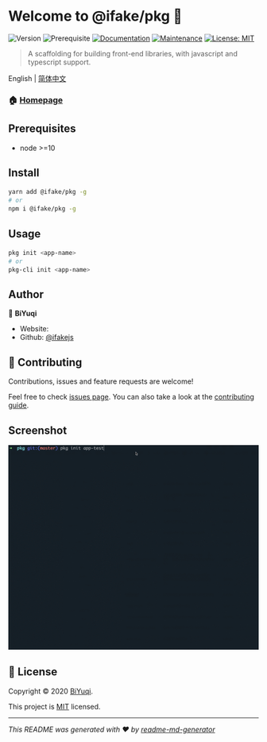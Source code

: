 # Welcome to @ifake/pkg 👋
![Version](https://img.shields.io/badge/version-0.0.0-blue.svg?cacheSeconds=2592000)
![Prerequisite](https://img.shields.io/badge/node-%3E%3D10-blue.svg)
[![Documentation](https://img.shields.io/badge/documentation-yes-brightgreen.svg)](https://github.com/ifakejs/pkg#readme)
[![Maintenance](https://img.shields.io/badge/Maintained%3F-yes-green.svg)](https://github.com/ifakejs/pkg/graphs/commit-activity)
[![License: MIT](https://img.shields.io/github/license/ifakejs/@ifake/pkg)](https://github.com/ifakejs/pkg/blob/master/LICENSE)

> A scaffolding for building front-end libraries, with javascript and typescript support.

English | [简体中文](https://github.com/ifakejs/pkg/blob/master/README.zh-CN.md)

### 🏠 [Homepage](https://github.com/ifakejs/pkg#readme)

## Prerequisites

- node >=10

## Install

```sh
yarn add @ifake/pkg -g
# or
npm i @ifake/pkg -g
```

## Usage

```sh
pkg init <app-name>
# or
pkg-cli init <app-name>
```

## Author

👤 **BiYuqi**

* Website:  
* Github: [@ifakejs](https://github.com/ifakejs)

## 🤝 Contributing

Contributions, issues and feature requests are welcome!

Feel free to check [issues page](https://github.com/ifakejs/pkg/issues).
You can also take a look at the [contributing guide](https://github.com/ifakejs/pkg/blob/master/CONTRIBUTION.md).

## Screenshot
![Pkg English Gif](https://github.com/ifakejs/pkg/raw/master/screenshots/pkg-english-mini.gif)

## 📝 License

Copyright © 2020 [BiYuqi](https://github.com/ifakejs).

This project is [MIT](https://github.com/ifakejs/pkg/blob/master/LICENSE) licensed.

***
_This README was generated with ❤️ by [readme-md-generator](https://github.com/kefranabg/readme-md-generator)_
